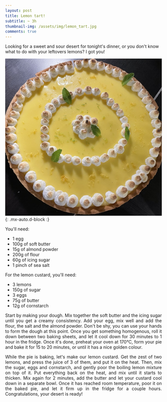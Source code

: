 ```yaml
---
layout: post
title: Lemon tart!
subtitle: ~ 3h
thumbnail-img: /assets/img/lemon_tart.jpg
comments: true
---
```


Looking for a sweet and sour desert for tonight's dinner, or you don't know what to do with your leftovers lemons? I got you! 

![Lemon tart](/assets/img/lemon_tart.jpg){: .mx-auto.d-block :}

You'll need:

- 1 egg
- 100g of soft butter
- 15g of almond powder
- 200g of flour
- 60g of icing sugar
- 1 pinch of sea salt

For the lemon custard, you'll need:

- 3 lemons
- 150g of sugar
- 3 eggs
- 75g of butter
- 12g of cornstarch

<div style="text-align: justify">
<p> Start by making your dough. Mix together the soft butter and the icing sugar until you get a creamy consistency. Add your egg, mix well and add the flour, the salt and the almond powder. Don't be shy, you can use your hands to form the dough at this point. Once you get something homogenous, roll it down between two baking sheets, and let it cool down for 30 minutes to 1 hour in the fridge. Once it's done, preheat your oven at 170°C, form your pie and bake it for 15 to 20 minutes, or until it has a nice golden colour.</p>
<p> While the pie is baking, let's make our lemon custard. Get the zest of two lemons, and press the juice of 3 of them, and put it on the heat. Then, mix the sugar, eggs and cornstarch, and gently poor the boiling lemon mixture on top of it. Put everything back on the heat, and mix until it starts to thicken. Mix again for 2 minutes, add the butter and let your custard cool down in a separate bowl. Once it has reached room temperature, poor it on the baked pie, and let it firm up in the fridge for a couple hours. Congratulations, your desert is ready! </p>
</div>

